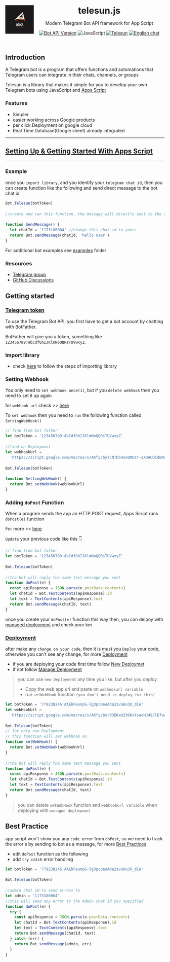 <header>
<img src="assets/abol.png" alt="logo" height="90" align="left">
<h1 style="display: inline">telesun.js</h1>

Modern Telegram Bot API framework for App Script

[![Bot API Version](https://img.shields.io/badge/Bot%20API-v6.0-f36caf.svg?style=flat-square)](https://core.telegram.org/bots/api)
![JavaScript](https://img.shields.io/github/languages/top/abdiu34567/Lost_and_Found)
[![Telesun](https://img.shields.io/badge/telesun-v1.0-f36caf.svg?style=flat-square)](https://core.telegram.org/bots/api)
[![English chat](https://img.shields.io/badge/English%20chat-grey?style=flat-square&logo=telegram)](https://t.me/App_Script_Js)

</header>

## Introduction

A Telegram bot is a program that offers functions and automations that Telegram users can integrate in their chats, channels, or groups

Telesun is a library that makes it simple for you to develop your own Telegram bots using JavaScript and [Apps Script](https://developers.google.com/apps-script)

### Features

- Simpler
- easier working across Google products
- per click Deployment on google cloud
- Real Time Database(Google sheet) already integrated

---

## [Setting Up & Getting Started With Apps Script](https://github.com/abdiu34567/telesn.js/blob/main/Getting%20Started%20With%20App%20Script.md)

---

### Example

once you `import library`, and you identify your `telegram chat id`, then you can create function like the following and send direct message to the bot chat id

```js
Bot.Telesun(botToken)

//create and run this function, the message will directly sent to the user chat Id

function SendMessage() {
  let chatId = '1173180004' //change this chat id to yours
  return Bot.sendMessage(chatId, 'hello User')
}
```

For additional bot examples see [examples](https://github.com/abdiu34567/telesn.js/tree/main/Docs/ExampleBots) folder

### Resources

- [Telegram group](https://t.me/App_Script_Js)
- [GitHub Discussions](https://github.com/abdiu34567/telesn.js/discussions)

## Getting started

### <u> Telegram token </u>

To use the Telegram Bot API, you first have to get a bot account by chatting with BotFather.

BotFather will give you a token, something like `123456789:AbCdfGhIJKlmNoQQRsTUVwxyZ`.

### Import library

- check [here](https://github.com/abdiu34567/telesn.js/blob/main/Getting%20Started%20With%20App%20Script.md) to follow the steps of importing library

### Setting Webhook

You only need to `set webhook once(1)`, but if you `delete webhook` then you need to set it up again

for `webhook url` check >> [here](https://github.com/abdiu34567/telesn.js/blob/main/Deployments/First%20Time%20Deployment.md)

To `set webhook` then you need to `run` the following function called `SettingWebHook()`

```js
// find from bot father
let botToken = '123456789:AbCdfGhIJKlmNoQQRsTUVwxyZ'

//find on Deployment
let webhookUrl =
  'https://script.google.com/macros/s/AKfycbyTJNTD5HsnQMUsT-qX4AUQCd6Moex3zyf9cgdmlzly-mPxmlRlaxzt8lKhljq1zr6Ow/exec'

Bot.Telesun(botToken)

function SettingWebHook() {
  return Bot.setWebHook(webHookUrl)
}
```

### Adding `doPost` Function

When a program sends the app an HTTP POST request, Apps Script runs `doPost(e)` function

For more >> [here](https://developers.google.com/apps-script/guides/web)

`Update` your previous code like this 👇

```js
// find from bot father
let botToken = '123456789:AbCdfGhIJKlmNoQQRsTUVwxyZ'

Bot.Telesun(botToken)

//the bot will reply the same text message you sent
function doPost(e) {
  const apiResponse = JSON.parse(e.postData.contents)
  let chatId = Bot.TextContents(apiResponse).id
  let text = TextContents(apiResponse).text
  return Bot.sendMessage(chatId, text)
}
```

once you create your `doPost(e)` function this way then, you can delpoy with [managed deployment](https://github.com/abdiu34567/telesn.js/blob/main/Deployments/First%20Time%20Deployment.md) and check your `bot`

### <u>Deployment</u>

after make any `change on your code`, then it is must you `Deploy` your code, otherwise you can't see any change, for more [Deployment](https://github.com/abdiu34567/telesn.js/tree/main/Deployments)

- if you are deploying your code first time follow [New Deploymet](https://github.com/abdiu34567/telesn.js/blob/main/Deployments/First%20Time%20Deployment.md)
- if not follow [Manage Deployment](https://github.com/abdiu34567/telesn.js/blob/main/Deployments/First%20Time%20Deployment.md)

> you can use `new Deployment` any time you like, but after you deploy
>
> - Copy the web app url and paste on `webhookurl variable`
> - run `setWebHook` function `(you don't need to deploy for this)`

```js
let botToken = '779238246:AAEkFeunpG-lg3pc8eoAda2svGHu3O_dIA'
let webHookUrl =
  'https://script.google.com/macros/s/AKfycbxr03EKxm336KxtsaoHJ49JlEfaw5CzOG0ys0DMxPmKjlsaFkIFeqBVYM-1CGs-KjT_g/exec'

Bot.Telesun(botToken)
// for only new Deployment
// this function will set webhook on
function setWebHook() {
  return Bot.setWebHook(webHookUrl)
}

//the bot will reply the same text message you sent
function doPost(e) {
  const apiResponse = JSON.parse(e.postData.contents)
  let chatId = Bot.TextContents(apiResponse).id
  let text = TextContents(apiResponse).text
  return Bot.sendMessage(chatId, text)
}
```

> you can delete `setWebHook` function and `webhookurl variable` when deploying with `managed deployment`

## Best Practice

app script won't show you any `code error` from `doPost`, so we need to track the error's by sending to bot as a message, for more [Best Practices](https://github.com/abdiu34567/telesn.js/blob/main/Best%20Practices.md)

- edit `doPost` function as the following
- add `try catch` error handling

```js
let botToken = '779238246:AAEkFeunpG-lg3pc8eoAda2svGHu3O_dIA'

Bot.Telesun(botToken)

//admin chat id to send errors to
let admin = '1173180004'
//this will send any error to the Admin chat id you specified
function doPost(e) {
  try {
    const apiResponse = JSON.parse(e.postData.contents)
    let chatId = Bot.TextContents(apiResponse).id
    let text = TextContents(apiResponse).text
    return Bot.sendMessage(chatId, text)
  } catch (err) {
    return Bot.sendMessage(admin, err)
  }
}
```
